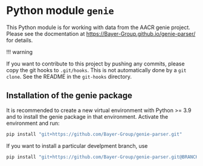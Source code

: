 # Python module `genie`

This Python module is for working with data from the AACR genie project. Please
see the docmentation at https://Bayer-Group.github.io/genie-parser/ for details.

!!! warning

   If you want to contribute to this project by pushing any commits, please copy
   the git hooks to `.git/hooks`. This is not automatically done by a `git
   clone`. See the README in the `git-hooks` directory.

## Installation of the genie package

It is recommended to create a new virtual environment with Python >= 3.9 and to
install the genie package in that environment. Activate the environment and run:

```sh
pip install "git+https://github.com/Bayer-Group/genie-parser.git"
```

If you want to install a particular develpment branch, use

```sh
pip install "git+https://github.com/Bayer-Group/genie-parser.git@BRANCHNAME"
```
